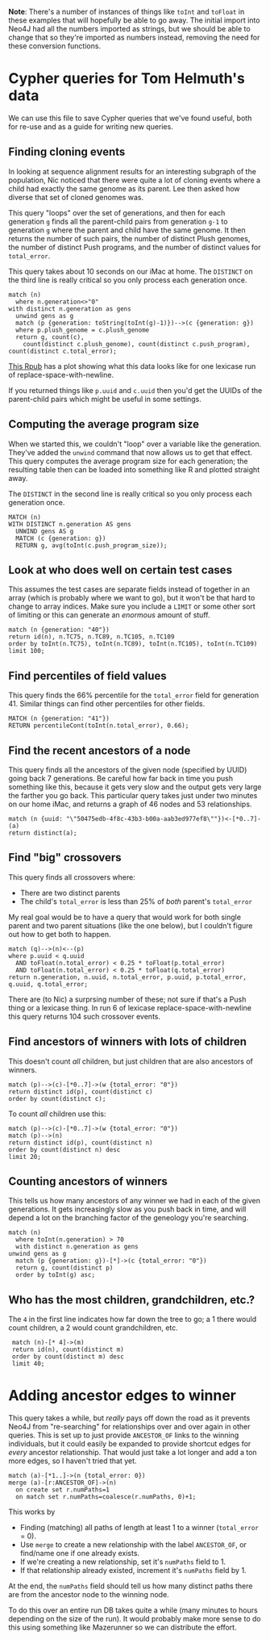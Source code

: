 **Note**: There's a number of instances of things like `toInt` and `toFloat` in these examples that will hopefully be able to go away. The initial import into Neo4J had all the numbers imported as strings, but we should be able to change that so they're imported as numbers instead, removing the need for these conversion functions.

# Cypher queries for Tom Helmuth's data

We can use this file to save Cypher queries that we've found useful, both for re-use and as a guide for writing new queries.

## Finding cloning events

In looking at sequence alignment results for an interesting subgraph of the population, Nic noticed that there were quite a lot of cloning events where a child had exactly the same genome as its parent. Lee then asked how diverse that set of cloned genomes was.

This query "loops" over the set of generations, and then for each generation `g` finds all the parent-child pairs from generation `g-1` to generation `g` where the parent and child have the same genome. It then returns the number of such pairs, the number of distinct Plush genomes, the number of distinct Push programs, and the number of distinct values for `total_error`. 

This query takes about 10 seconds on our iMac at home. The `DISTINCT` on the third line is really critical so you only process each generation once.

```{sql}
match (n) 
  where n.generation<>"0" 
with distinct n.generation as gens 
  unwind gens as g 
  match (p {generation: toString(toInt(g)-1)})-->(c {generation: g}) 
  where p.plush_genome = c.plush_genome 
  return g, count(c), 
    count(distinct c.plush_genome), count(distinct c.push_program), count(distinct c.total_error);
```

[This Rpub](http://rpubs.com/NicMcPhee/65471) has a plot showing what this data looks like for one lexicase run of replace-space-with-newline.

If you returned things like `p.uuid` and `c.uuid` then you'd get the UUIDs of the parent-child pairs which might be useful in some settings.

## Computing the average program size

When we started this, we couldn't "loop" over a variable like the generation. They've added the `unwind` command that now allows us to get that effect. This query computes the average program size for each generation; the resulting table then can be loaded into something like R and plotted straight away.

The `DISTINCT` in the second line is really critical so you only process each generation once. 

```{sql}
MATCH (n) 
WITH DISTINCT n.generation AS gens 
  UNWIND gens AS g 
  MATCH (c {generation: g}) 
  RETURN g, avg(toInt(c.push_program_size));
```

## Look at who does well on certain test cases

This assumes the test cases are separate fields instead of together in an array (which is probably where we want to go), but it won't be that hard to change to array indices. Make sure you include a `LIMIT` or some other sort of limiting or this can generate an _enormous_ amount of stuff.

```{sql}
match (n {generation: "40"}) 
return id(n), n.TC75, n.TC89, n.TC105, n.TC109 
order by toInt(n.TC75), toInt(n.TC89), toInt(n.TC105), toInt(n.TC109) 
limit 100;
```

## Find percentiles of field values

This query finds the 66% percentile for the `total_error` field for generation 41. Similar things can find other percentiles for other fields.

```{sql}
MATCH (n {generation: "41"}) 
RETURN percentileCont(toInt(n.total_error), 0.66);
```

## Find the recent ancestors of a node

This query finds all the ancestors of the given node (specified by UUID) going back 7 generations. Be careful how far back in time you push something like this, because it gets very slow and the output gets very large the farther you go back. This particular query takes just under two minutes on our home iMac, and returns a graph of 46 nodes and 53 relationships.

```{sql}
match (n {uuid: "\"50475edb-4f8c-43b3-b00a-aab3ed977ef8\""})<-[*0..7]-(a) 
return distinct(a);
```

## Find "big" crossovers

This query finds all crossovers where:
 * There are two distinct parents
 * The child's `total_error` is less than 25% of _both_ parent's `total_error`

My real goal would be to have a query that would work for both single parent and two parent situations (like the one below), but I couldn't figure out how to get both to happen.

```{sql}
match (q)-->(n)<--(p) 
where p.uuid < q.uuid 
  AND toFloat(n.total_error) < 0.25 * toFloat(p.total_error) 
  AND toFloat(n.total_error) < 0.25 * toFloat(q.total_error) 
return n.generation, n.uuid, n.total_error, p.uuid, p.total_error, q.uuid, q.total_error;
```
There are (to Nic) a surprsing number of these; not sure if that's a Push thing or a lexicase thing. In run 6 of lexicase replace-space-with-newline this query returns 104 such crossover events.

## Find ancestors of winners with lots of children

This doesn't count _all_ children, but just children that are also ancestors of winners.

```{sql}
match (p)-->(c)-[*0..7]->(w {total_error: "0"}) 
return distinct id(p), count(distinct c) 
order by count(distinct c); 
```

To count _all_ children use this:

```{sql}
match (p)-->(c)-[*0..7]->(w {total_error: "0"}) 
match (p)-->(n) 
return distinct id(p), count(distinct n) 
order by count(distinct n) desc 
limit 20;
```

## Counting ancestors of winners

This tells us how many ancestors of any winner we had in each of the given generations. It gets increasingly
slow as you push back in time, and will depend a lot on the branching factor of the geneology you're searching.

```{sql}
match (n) 
  where toInt(n.generation) > 70 
  with distinct n.generation as gens 
unwind gens as g 
  match (p {generation: g})-[*]->(c {total_error: "0"}) 
  return g, count(distinct p) 
  order by toInt(g) asc;
```

## Who has the most children, grandchildren, etc.?

The `4` in the first line indicates how far down the tree to go; a 1 there would count children, a 2 would count grandchildren, etc.

```{sql}
 match (n)-[* 4]->(m) 
 return id(n), count(distinct m) 
 order by count(distinct m) desc 
 limit 40;
```

# Adding ancestor edges to winner

This query takes a while, but _really_ pays off down the road as it prevents Neo4J from "re-searching" for relationships over and over again in other queries. This is set up to just provide `ANCESTOR_OF` links to the winning individuals, but it could easily be expanded to provide shortcut edges for _every_ ancestor relationship. That would just take a lot longer and add a ton more edges, so I haven't tried that yet.

```{sql}
match (a)-[*1..]->(n {total_error: 0}) 
merge (a)-[r:ANCESTOR_OF]->(n) 
  on create set r.numPaths=1
  on match set r.numPaths=coalesce(r.numPaths, 0)+1;
```

This works by 
* Finding (matching) all paths of length at least 1 to a winner (`total_error` = 0).
* Use `merge` to create a new relationship with the label `ANCESTOR_OF`, or find/name one if one already exists.
* If we're creating a new relationship, set it's `numPaths` field to 1.
* If that relationship already existed, increment it's `numPaths` field by 1.

At the end, the `numPaths` field should tell us how many distinct paths there are from the ancestor node to the winning node.

To do this over an entire run DB takes quite a while (many minutes to hours depending on the size of the run). It would probably make more sense to do this using something like Mazerunner so we can distribute the effort.
